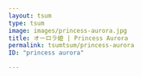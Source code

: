 ```yaml
---
layout: tsum
type: tsum
image: images/princess-aurora.jpg
title: オーロラ姫 | Princess Aurora
permalink: tsumtsum/princess-aurora
ID: "princess aurora"

---
```


